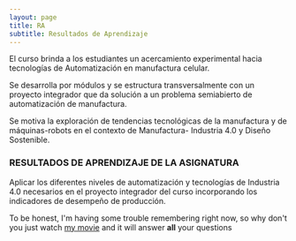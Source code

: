 ```yaml
---
layout: page
title: RA 
subtitle: Resultados de Aprendizaje
---
```


El curso brinda a los estudiantes un acercamiento experimental hacia tecnologías de Automatización en manufactura celular. 

Se desarrolla por módulos y se estructura transversalmente con un proyecto integrador que da solución a un problema semiabierto de automatización de manufactura. 

Se motiva la exploración de tendencias tecnológicas de la manufactura y de máquinas-robots en el contexto de Manufactura- Industria 4.0 y Diseño Sostenible.

### RESULTADOS DE APRENDIZAJE DE LA ASIGNATURA

Aplicar los diferentes niveles de automatización y tecnologías de Industria 4.0 necesarios en el proyecto integrador del curso incorporando los indicadores de desempeño de producción.

To be honest, I'm having some trouble remembering right now, so why don't you just watch [my movie](https://en.wikipedia.org/wiki/The_Princess_Bride_%28film%29) and it will answer **all** your questions
